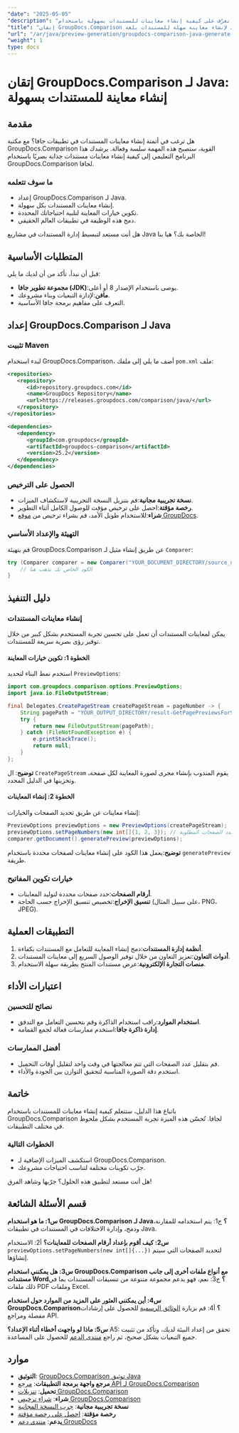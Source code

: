 ```yaml
---
"date": "2025-05-05"
"description": "تعرّف على كيفية إنشاء معاينات للمستندات بسهولة باستخدام GroupDocs.Comparison لجافا. حسّن تجربة استخدام تطبيقك."
"title": "إتقان GroupDocs.Comparison لإنشاء معاينة سهلة للمستندات بلغة Java"
"url": "/ar/java/preview-generation/groupdocs-comparison-java-generate-previews/"
"weight": 1
type: docs
---
```

# إتقان GroupDocs.Comparison لـ Java: إنشاء معاينة للمستندات بسهولة

## مقدمة

هل ترغب في أتمتة إنشاء معاينات المستندات في تطبيقات جافا؟ مع مكتبة GroupDocs.Comparison القوية، ستصبح هذه المهمة سلسة وفعالة. يرشدك هذا البرنامج التعليمي إلى كيفية إنشاء معاينات مستندات جذابة بصريًا باستخدام GroupDocs.Comparison لجافا.

### ما سوف تتعلمه
- إعداد GroupDocs.Comparison لـ Java.
- إنشاء معاينات المستندات بكل سهولة.
- تكوين خيارات المعاينة لتلبية احتياجاتك المحددة.
- دمج هذه الوظيفة في تطبيقات العالم الحقيقي.

هل أنت مستعد لتبسيط إدارة المستندات في مشاريع Java الخاصة بك؟ هيا بنا!

## المتطلبات الأساسية

قبل أن نبدأ، تأكد من أن لديك ما يلي:

- **مجموعة تطوير جافا (JDK)**:يوصى باستخدام الإصدار 8 أو أعلى.
- **مافن**:لإدارة التبعيات وبناء مشروعك.
- التعرف على مفاهيم برمجة جافا الأساسية.

## إعداد GroupDocs.Comparison لـ Java

### تثبيت Maven

لبدء استخدام GroupDocs.Comparison، أضف ما يلي إلى ملفك `pom.xml` ملف:

```xml
<repositories>
   <repository>
      <id>repository.groupdocs.com</id>
      <name>GroupDocs Repository</name>
      <url>https://releases.groupdocs.com/comparison/java/</url>
   </repository>
</repositories>

<dependencies>
   <dependency>
      <groupId>com.groupdocs</groupId>
      <artifactId>groupdocs-comparison</artifactId>
      <version>25.2</version>
   </dependency>
</dependencies>
```

### الحصول على الترخيص

- **نسخة تجريبية مجانية**:قم بتنزيل النسخة التجريبية لاستكشاف الميزات.
- **رخصة مؤقتة**:احصل على ترخيص مؤقت للوصول الكامل أثناء التطوير.
- **شراء**:للاستخدام طويل الأمد، قم بشراء ترخيص من [موقع GroupDocs](https://purchase.groupdocs.com/buy).

### التهيئة والإعداد الأساسي

قم بتهيئة GroupDocs.Comparison عن طريق إنشاء مثيل لـ `Comparer`:

```java
try (Comparer comparer = new Comparer("YOUR_DOCUMENT_DIRECTORY/source_document.docx")) {
    // الكود الخاص بك يذهب هنا
}
```

## دليل التنفيذ

### إنشاء معاينات المستندات

يمكن لمعاينات المستندات أن تعمل على تحسين تجربة المستخدم بشكل كبير من خلال توفير رؤى بصرية سريعة للمستندات.

#### الخطوة 1: تكوين خيارات المعاينة

استخدم نمط البناء لتحديد `PreviewOptions`:

```java
import com.groupdocs.comparison.options.PreviewOptions;
import java.io.FileOutputStream;

final Delegates.CreatePageStream createPageStream = pageNumber -> {
    String pagePath = "YOUR_OUTPUT_DIRECTORY/result-GetPagePreviewsForSourceDocument_" + pageNumber + ".png";
    try {
        return new FileOutputStream(pagePath);
    } catch (FileNotFoundException e) {
        e.printStackTrace();
        return null;
    }
};
```

**توضيح**: ال `CreatePageStream` يقوم المندوب بإنشاء مجرى لصورة المعاينة لكل صفحة، وتخزينها في الدليل المحدد.

#### الخطوة 2: إنشاء المعاينات

إنشاء معاينات عن طريق تحديد الصفحات والخيارات:

```java
PreviewOptions previewOptions = new PreviewOptions(createPageStream);
previewOptions.setPageNumbers(new int[]{1, 2, 3}); // حدد الصفحات المطلوبة
comparer.getDocument().generatePreview(previewOptions);
```

**توضيح**:يعمل هذا الكود على إنشاء معاينات لصفحات محددة باستخدام `generatePreview` طريقة.

### خيارات تكوين المفاتيح

- **أرقام الصفحات**:حدد صفحات محددة لتوليد المعاينات.
- **تنسيق الإخراج**:تخصيص تنسيق الإخراج حسب الحاجة (على سبيل المثال، PNG، JPEG).

## التطبيقات العملية

1. **أنظمة إدارة المستندات**:دمج إنشاء المعاينة للتعامل مع المستندات بكفاءة.
2. **أدوات التعاون**:تعزيز التعاون من خلال توفير الوصول السريع إلى معاينات المستندات.
3. **منصات التجارة الإلكترونية**:عرض مستندات المنتج بطريقة سهلة الاستخدام.

## اعتبارات الأداء

### نصائح للتحسين
- **استخدام الموارد**:راقب استخدام الذاكرة وقم بتحسين التعامل مع التدفق.
- **إدارة ذاكرة جافا**:استخدم ممارسات فعالة لجمع القمامة.

### أفضل الممارسات
- قم بتقليل عدد الصفحات التي تتم معالجتها في وقت واحد لتقليل أوقات التحميل.
- استخدم دقة الصورة المناسبة لتحقيق التوازن بين الجودة والأداء.

## خاتمة

باتباع هذا الدليل، ستتعلم كيفية إنشاء معاينات للمستندات باستخدام GroupDocs.Comparison لجافا. تُحسّن هذه الميزة تجربة المستخدم بشكل ملحوظ في مختلف التطبيقات. 

### الخطوات التالية
- استكشف الميزات الإضافية لـ GroupDocs.Comparison.
- جرّب تكوينات مختلفة لتناسب احتياجات مشروعك.

هل أنت مستعد لتطبيق هذه الحلول؟ جرّبها وشاهد الفرق!

## قسم الأسئلة الشائعة

**س1: ما هو استخدام GroupDocs.Comparison لـ Java؟**
ج1: يتم استخدامه للمقارنة، ودمج، وإدارة الاختلافات في المستندات في تطبيقات Java.

**س2: كيف أقوم بإعداد أرقام الصفحات للمعاينات؟**
أ2: الاستخدام `previewOptions.setPageNumbers(new int[]{...})` لتحديد الصفحات التي سيتم إنشاؤها.

**س3: هل يمكنني استخدام GroupDocs.Comparison مع أنواع ملفات أخرى إلى جانب مستندات Word؟**
ج3: نعم، فهو يدعم مجموعة متنوعة من تنسيقات المستندات بما في ذلك ملفات PDF وملفات Excel.

**س4: أين يمكنني العثور على المزيد من الموارد حول استخدام GroupDocs.Comparison؟**
أ4: قم بزيارة [الوثائق الرسمية](https://docs.groupdocs.com/comparison/java/) للحصول على إرشادات مفصلة ومراجع API.

**س5: ماذا لو واجهت أخطاء أثناء الإعداد؟**
A5: تحقق من إعداد البيئة لديك، وتأكد من تثبيت جميع التبعيات بشكل صحيح، ثم راجع [منتدى الدعم](https://forum.groupdocs.com/c/comparison) للحصول على المساعدة.

## موارد

- **التوثيق**: [GroupDocs.Comparison توثيق Java](https://docs.groupdocs.com/comparison/java/)
- **مرجع واجهة برمجة التطبيقات**: [مرجع API لـ GroupDocs.Comparison](https://reference.groupdocs.com/comparison/java/)
- **تحميل**: [تنزيلات GroupDocs.Comparison](https://releases.groupdocs.com/comparison/java/)
- **شراء**: [شراء ترخيص GroupDocs.Comparison](https://purchase.groupdocs.com/buy)
- **نسخة تجريبية مجانية**: [جرب النسخة المجانية](https://releases.groupdocs.com/comparison/java/)
- **رخصة مؤقتة**: [احصل على رخصة مؤقتة](https://purchase.groupdocs.com/temporary-license/)
- **يدعم**: [منتدى دعم GroupDocs](https://forum.groupdocs.com/c/comparison)